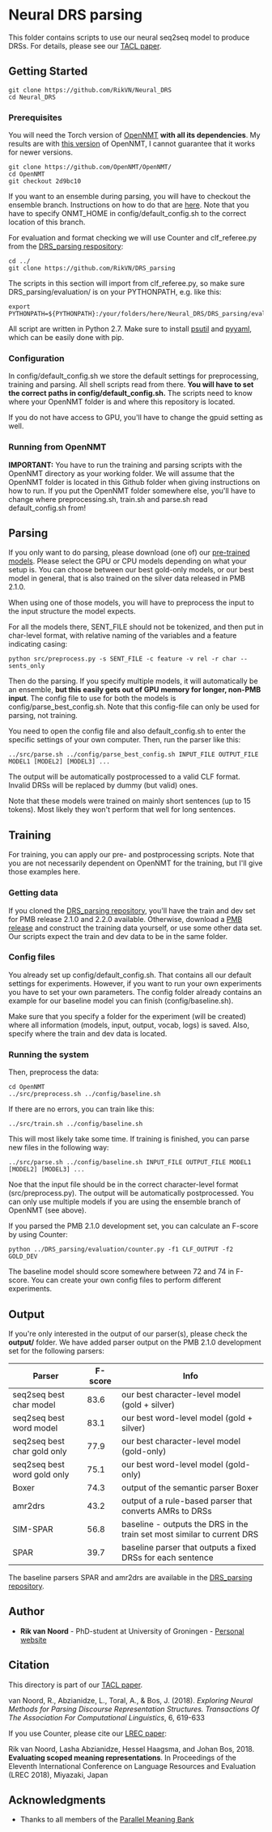 # Neural DRS parsing

This folder contains scripts to use our neural seq2seq model to produce DRSs. For details, please see our [TACL paper](https://www.mitpressjournals.org/doi/abs/10.1162/tacl_a_00241).

## Getting Started

```
git clone https://github.com/RikVN/Neural_DRS
cd Neural_DRS
```

### Prerequisites

You will need the Torch version of [OpenNMT](https://github.com/OpenNMT/OpenNMT) **with all its dependencies**. My results are with [this version](https://github.com/OpenNMT/OpenNMT/tree/2d9bc10a459bf4bd1e7ce1848e4575755c11b31c) of OpenNMT, I cannot guarantee that it works for newer versions.

```
git clone https://github.com/OpenNMT/OpenNMT/
cd OpenNMT
git checkout 2d9bc10
```

If you want to an ensemble during parsing, you will have to checkout the ensemble branch. Instructions on how to do that are [here](http://forum.opennmt.net/t/ensemble-decoding/115/11). Note that you have to specify ONMT_HOME in config/default_config.sh to the correct location of this branch. 

For evaluation and format checking we will use Counter and clf_referee.py from the [DRS_parsing respository](https://github.com/RikVN/DRS_parsing):

```
cd ../
git clone https://github.com/RikVN/DRS_parsing
```

The scripts in this section will import from clf_referee.py, so make sure DRS_parsing/evaluation/ is on your PYTHONPATH, e.g. like this:

```
export PYTHONPATH=${PYTHONPATH}:/your/folders/here/Neural_DRS/DRS_parsing/evaluation/
```

All script are written in Python 2.7. Make sure to install [psutil](https://pypi.python.org/pypi/psutil) and [pyyaml](https://pypi.org/project/PyYAML/), which can be easily done with pip.

### Configuration

In config/default_config.sh we store the default settings for preprocessing, training and parsing. All shell scripts read from there. **You will have to set the correct paths in config/default_config.sh.** The scripts need to know where your OpenNMT folder is and where this repository is located.

If you do not have access to GPU, you'll have to change the gpuid setting as well.

### Running from OpenNMT

**IMPORTANT:** You have to run the training and parsing scripts with the OpenNMT directory as your working folder. We will assume that the OpenNMT folder is located in this Github folder when giving instructions on how to run. If you put the OpenNMT folder somewhere else, you'll have to change where preprocessing.sh, train.sh and parse.sh read default_config.sh from!

## Parsing

If you only want to do parsing, please download (one of) our [pre-trained models](http://www.let.rug.nl/rikvannoord/DRS/models/). Please select the GPU or CPU models depending on what your setup is. You can choose between our best gold-only models, or our best model in general, that is also trained on the silver data released in PMB 2.1.0.

When using one of those models, you will have to preprocess the input to the input structure the model expects.

For all the models there, SENT_FILE should not be tokenized, and then put in char-level format, with relative naming of the variables and a feature indicating casing:

```
python src/preprocess.py -s SENT_FILE -c feature -v rel -r char --sents_only
```

Then do the parsing. If you specify multiple models, it will automatically be an ensemble, **but this easily gets out of GPU memory for longer, non-PMB input**. The config file to use for both the models is config/parse_best_config.sh. Note that this config-file can only be used for parsing, not training. 

You need to open the config file and also default_config.sh to enter the specific settings of your own computer. Then, run the parser like this:

```
../src/parse.sh ../config/parse_best_config.sh INPUT_FILE OUTPUT_FILE MODEL1 [MODEL2] [MODEL3] ...
```

The output will be automatically postprocessed to a valid CLF format. Invalid DRSs will be replaced by dummy (but valid) ones.

Note that these models were trained on mainly short sentences (up to 15 tokens). Most likely they won't perform that well for long sentences.

## Training

For training, you can apply our pre- and postprocessing scripts. Note that you are not necessarily dependent on OpenNMT for the training, but I'll give those examples here.

### Getting data ###

If you cloned the [DRS_parsing repository](https://github.com/RikVN/DRS_parsing), you'll have the train and dev set for PMB release 2.1.0 and 2.2.0 available. Otherwise, download a [PMB release](http://pmb.let.rug.nl/data.php) and construct the training data yourself, or use some other data set. Our scripts expect the train and dev data to be in the same folder.

### Config files ###

You already set up config/default_config.sh. That contains all our default settings for experiments. However, if you want to run your own experiments you have to set your own parameters. The config folder already contains an example for our baseline model you can finish (config/baseline.sh).

Make sure that you specify a folder for the experiment (will be created) where all information (models, input, output, vocab, logs) is saved. Also, specify where the train and dev data is located.

### Running the system ###

Then, preprocess the data:

```
cd OpenNMT
../src/preprocess.sh ../config/baseline.sh
```

If there are no errors, you can train like this:

```
../src/train.sh ../config/baseline.sh
```

This will most likely take some time. If training is finished, you can parse new files in the following way:

```
../src/parse.sh ../config/baseline.sh INPUT_FILE OUTPUT_FILE MODEL1 [MODEL2] [MODEL3] ...
```

Noe that the input file should be in the correct character-level format (src/preprocess.py). The output will be automatically postprocessed. You can only use multiple models if you are using the ensemble branch of OpenNMT (see above).

If you parsed the PMB 2.1.0 development set, you can calculate an F-score by using Counter:

```
python ../DRS_parsing/evaluation/counter.py -f1 CLF_OUTPUT -f2 GOLD_DEV
```

The baseline model should score somewhere between 72 and 74 in F-score. You can create your own config files to perform different experiments.

## Output ##

If you're only interested in the output of our parser(s), please check the **output/** folder. We have added parser output on the PMB 2.1.0 development set for the following parsers:

| Parser				           | F-score	| Info |
| ------- | ------- | ------- | 
| seq2seq best char model      | 83.6         | our best character-level model (gold + silver) |
| seq2seq best word model      | 83.1         | our best word-level model (gold + silver)  |
| seq2seq best char gold only  | 77.9         | our best character-level model (gold-only)  |
| seq2seq best word gold only | 75.1         | our best word-level model (gold-only)
| Boxer                       | 74.3         | output of the semantic parser Boxer |
| amr2drs                     | 43.2         | output of a rule-based parser that converts AMRs to DRSs |
| SIM-SPAR                    | 56.8         | baseline - outputs the DRS in the train set most similar to current DRS |
| SPAR                        | 39.7         | baseline parser that outputs a fixed DRSs for each sentence |

The baseline parsers SPAR and amr2drs are available in the [DRS_parsing repository](https://github.com/RikVN/DRS_parsing).

## Author

* **Rik van Noord** - PhD-student at University of Groningen - [Personal website](http://www.rikvannoord.nl)

## Citation ##

This directory is part of our [TACL paper](https://www.mitpressjournals.org/doi/abs/10.1162/tacl_a_00241).

van Noord, R., Abzianidze, L., Toral, A., & Bos, J. (2018). *Exploring Neural Methods for Parsing Discourse Representation Structures. Transactions Of The Association For Computational Linguistics*, 6, 619-633

If you use Counter, please cite our [LREC paper](https://arxiv.org/pdf/1802.08599.pdf):

Rik van Noord, Lasha Abzianidze, Hessel Haagsma, and Johan Bos, 2018. **Evaluating scoped meaning representations**. In Proceedings of the Eleventh International Conference on Language Resources and Evaluation (LREC 2018), Miyazaki, Japan

## Acknowledgments

* Thanks to all members of the [Parallel Meaning Bank](http://pmb.let.rug.nl)
